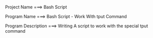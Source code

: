 Project Name ===> Bash Script

Program Name ===> Bash Script - Work With tput Command 

Program Description ===> Writing A script to work with the special tput command

